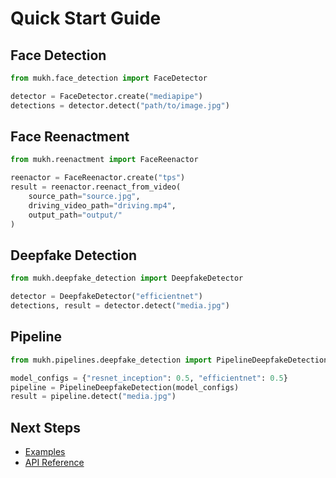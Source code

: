 # Quick Start Guide

## Face Detection

```python
from mukh.face_detection import FaceDetector

detector = FaceDetector.create("mediapipe")
detections = detector.detect("path/to/image.jpg")
```

## Face Reenactment

```python
from mukh.reenactment import FaceReenactor

reenactor = FaceReenactor.create("tps")
result = reenactor.reenact_from_video(
    source_path="source.jpg",
    driving_video_path="driving.mp4",
    output_path="output/"
)
```

## Deepfake Detection

```python
from mukh.deepfake_detection import DeepfakeDetector

detector = DeepfakeDetector("efficientnet")
detections, result = detector.detect("media.jpg")
```

## Pipeline

```python
from mukh.pipelines.deepfake_detection import PipelineDeepfakeDetection

model_configs = {"resnet_inception": 0.5, "efficientnet": 0.5}
pipeline = PipelineDeepfakeDetection(model_configs)
result = pipeline.detect("media.jpg")
```

## Next Steps

- [Examples](../examples/face-detection.md)
- [API Reference](../api/core.md) 